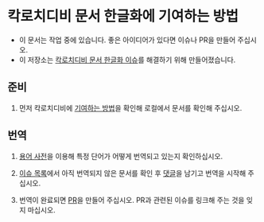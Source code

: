 # 칵로치디비 문서 한글화에 기여하는 방법

- 이 문서는 작업 중에 있습니다. 좋은 아이디어가 있다면 이슈나 PR을 만들어 주십시오.
- 이 저장소는 [칵로치디비 문서 한글화 이슈](https://github.com/cockroachdb/docs/issues/4053)를 해결하기 위해 만들어졌습니다.

## 준비

1. 먼저 칵로치디비에 [기여하는 방법](https://github.com/hueypark/docs/blob/master/CONTRIBUTING.md)을 확인해 로컬에서 문서를 확인해 주십시오.

## 번역

1. [용어 사전](https://github.com/hueypark/docs/blob/master/l10n/ko/GLOSSARY.md)을 이용해 특정 단어가 어떻게 번역되고 있는지 확인하십시오.

2. [이슈 목록](https://github.com/hueypark/docs/issues)에서 아직 번역되지 않은 문서를 확인 후 [댓글](https://github.com/hueypark/docs/issues/1#issuecomment-508903793)을 남기고 번역을 시작해 주십시오.

3. 번역이 완료되면 [PR](https://github.com/hueypark/docs/pull/10)을 만들어 주십시오. PR과 관련된 이슈를 링크해 주는 것을 잊지 마십시오.
